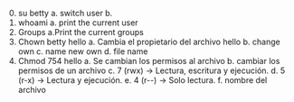 0. su betty
   a. <su> switch user
   b. <user name>
1. whoami
   a. print the current user
2. Groups
   a.Print the current groups
3. Chown betty hello
   a. Cambia el propietario del archivo hello
   b. <chown> change own
   c. <betty> name new own
   d. <hello> file name
6. Chmod 754 hello
   a. Se cambian los permisos al archivo
   b.  <chmod> cambiar los permisos de un archivo
   c. 7 (rwx) -> Lectura, escritura y ejecución.
   d. 5 (r-x) -> Lectura y ejecución.
   e. 4 (r--) -> Solo lectura.
   f.<hello> nombre del archivo